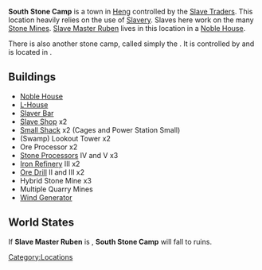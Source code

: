 **South** **Stone Camp** is a town in [Heng](Heng_(Zone).md "wikilink")
controlled by the [Slave Traders](03%20-%20Projects%20&%20Wikis/Kenshi/Kenshi%20Wiki/Kenshi%20Wiki%20Template/Slave_Traders.md "wikilink"). This
location heavily relies on the use of [Slavery](Slavery.md "wikilink").
Slaves here work on the many [Stone Mines](Stone_Mine.md "wikilink").
[Slave Master Ruben](Slave_Master_Ruben.md "wikilink") lives in this
location in a [Noble House](Noble_House.md "wikilink").

There is also another stone camp, called simply the [](Stone_Camp.md). It is controlled by [](Slave_Master_Haga.md) and is located in [](The_Great_Desert.md).

## Buildings

- [Noble House](Noble_House.md "wikilink")
- [L-House](L-House.md "wikilink")
- [Slaver Bar](Slaver_Bar.md "wikilink")
- [Slave Shop](Slave_Shop.md "wikilink") x2
- [Small Shack](Small_Shack.md "wikilink") x2 (Cages and Power Station
  Small)
- (Swamp) Lookout Tower x2
- Ore Processor x2
- [Stone Processors](Stone_Processor.md "wikilink") IV and V x3
- [Iron Refinery](Iron_Refinery.md "wikilink") III x2
- [Ore Drill](Ore_Drill.md "wikilink") II and III x2
- Hybrid Stone Mine x3
- Multiple Quarry Mines
- [Wind Generator](Wind_Generator.md "wikilink")

## World States

If **Slave Master Ruben** is [](World_States.md), **South Stone Camp** will fall to
ruins.

[Category:Locations](Category:Locations "wikilink")